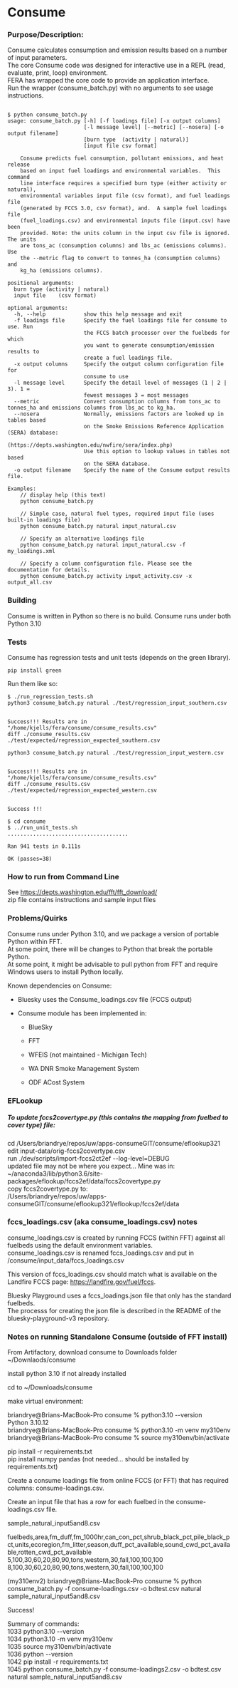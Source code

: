 # Consume

### Purpose/Description:
Consume calculates consumption and emission results based on a number of input parameters.  
The core Consume code was designed for interactive use in a REPL (read, evaluate, print, loop) environment.  
FERA has wrapped the core code to provide an application interface.  
Run the wrapper (consume_batch.py) with no arguments to see usage instructions.

```

$ python consume_batch.py 
usage: consume_batch.py [-h] [-f loadings file] [-x output columns]
                        [-l message level] [--metric] [--nosera] [-o output filename]
                        [burn type	(activity | natural)]
                        [input file	csv format]

    Consume predicts fuel consumption, pollutant emissions, and heat release
    based on input fuel loadings and environmental variables.  This command
    line interface requires a specified burn type (either activity or natural),
    environmental variables input file (csv format), and fuel loadings file
    (generated by FCCS 3.0, csv format), and.  A sample fuel loadings file
    (fuel_loadings.csv) and environmental inputs file (input.csv) have been
    provided. Note: the units column in the input csv file is ignored. The units 
    are tons_ac (consumption columns) and lbs_ac (emissions columns). Use 
    the --metric flag to convert to tonnes_ha (consumption columns) and 
    kg_ha (emissions columns).

positional arguments:
  burn type	(activity | natural)
  input file	(csv format)

optional arguments:
  -h, --help            show this help message and exit
  -f loadings file      Specify the fuel loadings file for consume to use. Run
                        the FCCS batch processor over the fuelbeds for which
                        you want to generate consumption/emission results to
                        create a fuel loadings file.
  -x output columns     Specify the output column configuration file for
                        consume to use
  -l message level      Specify the detail level of messages (1 | 2 | 3). 1 =
                        fewest messages 3 = most messages
  --metric              Convert consumption columns from tons_ac to tonnes_ha and emissions columns from lbs_ac to kg_ha.
  --nosera              Normally, emissions factors are looked up in tables based
                        on the Smoke Emissions Reference Application (SERA) database: 
                        (https://depts.washington.edu/nwfire/sera/index.php) 
                        Use this option to lookup values in tables not based 
                        on the SERA database.
  -o output filename    Specify the name of the Consume output results file.

Examples:
    // display help (this text)
    python consume_batch.py

    // Simple case, natural fuel types, required input file (uses built-in loadings file)
    python consume_batch.py natural input_natural.csv

    // Specify an alternative loadings file
    python consume_batch.py natural input_natural.csv -f my_loadings.xml

    // Specify a column configuration file. Please see the documentation for details.
    python consume_batch.py activity input_activity.csv -x output_all.csv

```

### Building
Consume is written in Python so there is no build. Consume runs under both Python 3.10

### Tests
Consume has regression tests and unit tests (depends on the green library). 
```
pip install green
```

Run them like so:

```
$ ./run_regression_tests.sh 
python3 consume_batch.py natural ./test/regression_input_southern.csv 


Success!!! Results are in "/home/kjells/fera/consume/consume_results.csv"
diff ./consume_results.csv ./test/expected/regression_expected_southern.csv 

python3 consume_batch.py natural ./test/regression_input_western.csv 


Success!!! Results are in "/home/kjells/fera/consume/consume_results.csv"
diff ./consume_results.csv ./test/expected/regression_expected_western.csv 


Success !!!

```

```
$ cd consume
$ ../run_unit_tests.sh 
......................................

Ran 941 tests in 0.111s

OK (passes=38)

```
### How to run from Command Line
See https://depts.washington.edu/fft/fft_download/  
zip file contains instructions and sample input files


### Problems/Quirks
Consume runs under Python 3.10, and we package a version of portable Python within FFT.  
At some point, there will be changes to Python that break the portable Python.  
At some point, it might be advisable to pull python from FFT and require Windows users to install Python locally.

Known dependencies on Consume:

* Bluesky uses the Consume_loadings.csv file (FCCS output)

* Consume module has been implemented in:

    - BlueSky

    - FFT

    - WFEIS (not maintained - Michigan Tech)

    - WA DNR Smoke Management System

    - ODF ACost System 


### EFLookup

##### To update fccs2covertype.py (this contains the mapping from fuelbed to cover type) file: 

cd /Users/briandrye/repos/uw/apps-consumeGIT/consume/eflookup321  
edit  input-data/orig-fccs2covertype.csv  
run ./dev/scripts/import-fccs2ct2ef --log-level=DEBUG  
updated file may not be where you expect... Mine was in:  
~/anaconda3/lib/python3.6/site-packages/eflookup/fccs2ef/data/fccs2covertype.py  
copy fccs2covertype.py to:  
/Users/briandrye/repos/uw/apps-consumeGIT/consume/eflookup321/eflookup/fccs2ef/data  


### fccs_loadings.csv (aka consume_loadings.csv) notes  

consume_loadings.csv is created by running FCCS (within FFT) against all fuelbeds using the default environment variables.  
consume_loadings.csv is renamed fccs_loadings.csv and put in  
/consume/input_data/fccs_loadings.csv  

This version of fccs_loadings.csv should match what is available on the Landfire FCCS page: https://landfire.gov/fuel/fccs.  

Bluesky Playground uses a fccs_loadings.json file that only has the standard fuelbeds.  
The processs for creating the json file is described in the README of the bluesky-playground-v3 repository.  

### Notes on running Standalone Consume (outside of FFT install)

From Artifactory, download consume to Downloads folder  
~/Downlaods/consume  

install python 3.10 if not already installed

cd to ~/Downloads/consume  

make virtual environment:  

briandrye@Brians-MacBook-Pro consume % python3.10 --version  
Python 3.10.12  
briandrye@Brians-MacBook-Pro consume % python3.10 -m venv my310env  
briandrye@Brians-MacBook-Pro consume % source my310env/bin/activate  

pip install -r requirements.txt  
pip install numpy pandas (not needed... should be installed by requirements.txt)

Create a consume loadings file from online FCCS (or FFT) that has required columns: consume-loadings.csv. 

Create an input file that has a row for each fuelbed in the consume-loadings.csv file. 

sample_natural_input5and8.csv

fuelbeds,area,fm_duff,fm_1000hr,can_con_pct,shrub_black_pct,pile_black_pct,units,ecoregion,fm_litter,season,duff_pct_available,sound_cwd_pct_available,rotten_cwd_pct_available  
5,100,30,60,20,80,90,tons,western,30,fall,100,100,100  
8,100,30,60,20,80,90,tons,western,30,fall,100,100,100  

(my310env2) briandrye@Brians-MacBook-Pro consume % python consume_batch.py -f consume-loadings.csv -o bdtest.csv natural sample_natural_input5and8.csv

Success!  

Summary of commands:  
1033  python3.10 --version  
 1034  python3.10 -m venv my310env  
 1035  source my310env/bin/activate  
 1036  python --version  
 1042  pip install -r requirements.txt  
 1045  python consume_batch.py -f consume-loadings2.csv -o bdtest.csv natural sample_natural_input5and8.csv  

